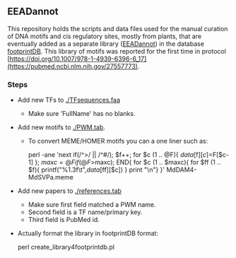 ## EEADannot

This repository holds the scripts and data files used for the manual curation of DNA motifs and cis regulatory sites, 
mostly from plants, that are eventually added as a separate library 
([EEADannot](https://floresta.eead.csic.es/footprintdb/index.php?database=28&type=motif&page=1)) 
in the database 
[footprintDB](https://floresta.eead.csic.es/footprintdb/index.php).
This library of motifs was reported for the first time in protocol 
[https://doi.org/10.1007/978-1-4939-6396-6_17](https://pubmed.ncbi.nlm.nih.gov/27557773).

### Steps

* Add new TFs to [./TFsequences.faa](TFsequences.faa)
  - Make sure 'FullName' has no blanks.
* Add new motifs to [./PWM.tab](PWM.tab). 
  - To convert MEME/HOMER motifs you can a one liner such as:
  
    perl -ane 'next if(/^>/ || /^#/); $f++; for $c (1 .. @F){ $data[$f][$c]=$F[$c-1] }; $maxc=@F if(@F>$maxc); END{ for $c (1 .. $maxc){ for $ff (1 .. $f){ printf("%1.3f\t",$data[$ff][$c]) } print "\n"} }' MdDAM4-MdSVPa.meme

* Add new papers to [./references.tab](references.tab)
  - Make sure first field matched a PWM name.
  - Second field is a TF name/primary key.
  - Third field is PubMed id.

* Actually format the library in footprintDB format:

    perl create_library4footprintdb.pl

